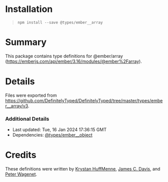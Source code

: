 # Installation
> `npm install --save @types/ember__array`

# Summary
This package contains type definitions for @ember/array (https://emberjs.com/api/ember/3.16/modules/@ember%2Farray).

# Details
Files were exported from https://github.com/DefinitelyTyped/DefinitelyTyped/tree/master/types/ember__array/v3.

### Additional Details
 * Last updated: Tue, 16 Jan 2024 17:36:15 GMT
 * Dependencies: [@types/ember__object](https://npmjs.com/package/@types/ember__object)

# Credits
These definitions were written by [Krystan HuffMenne](https://github.com/gitKrystan), [James C. Davis](https://github.com/jamescdavis), and [Peter Wagenet](https://github.com/wagenet).
